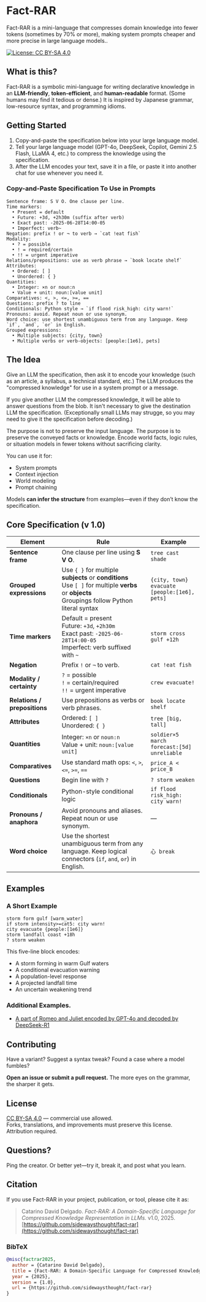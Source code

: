 # Fact-RAR

Fact-RAR is a mini-language that compresses domain knowledge into fewer tokens (sometimes by 70% or more), making system prompts cheaper and more precise in large language models..

[![License: CC BY-SA 4.0](https://img.shields.io/badge/License-BY--SA%204.0-lightgrey.svg)](https://creativecommons.org/licenses/by-sa/4.0/)

## What is this?

Fact-RAR is a symbolic mini-language for writing declarative knowledge in an **LLM-friendly**, **token-efficient**, and **human-readable** format. (Some humans may find it tedious or dense.) It is inspired by Japanese grammar, low-resource syntax, and programming idioms.

## Getting Started

1. Copy-and-paste the specification below into your large language model.
2. Tell your large language model (GPT-4o, DeepSeek, Copilot, Gemini 2.5 Flash, LLaMA 4, etc.) to compress the knowledge using the specification.
3. After the LLM encodes your text, save it in a file, or paste it into another chat for use whenever you need it.

### Copy-and-Paste Specification To Use in Prompts
```
Sentence frame: S V O. One clause per line.
Time markers:
  • Present = default
  • Future: +3d, +2h30m (suffix after verb)
  • Exact past: -2025-06-28T14:00-05
  • Imperfect: verb~
Negation: prefix ! or ¬ to verb → `cat !eat fish`
Modality:
  • ? = possible
  • ! = required/certain
  • !! = urgent imperative
Relations/prepositions: use as verb phrase → `book locate shelf`
Attributes:
  • Ordered: [ ]
  • Unordered: { }
Quantities:
  • Integer: ×n or noun:n
  • Value + unit: noun:[value unit]
Comparatives: <, >, <=, >=, ==
Questions: prefix ? to line
Conditionals: Python style → `if flood risk_high: city warn!`
Pronouns: avoid. Repeat noun or use synonym.
Word choice: use shortest unambiguous term from any language. Keep `if`, `and`, `or` in English.
Grouped expressions:
  • Multiple subjects: {city, town}
  • Multiple verbs or verb-objects: [people:[1e6], pets]
```

## The Idea
Give an LLM the specification, then ask it to encode your knowledge (such as an article, a syllabus, a technical standard, etc.) The LLM produces the "compressed knowledge" for use in a system prompt or a message.

If you give another LLM the compressed knowledge, it will be able to answer questions from the blob. It isn't necessary to give the destination LLM the specification. (Exceptionally small LLMs may strugge, so you may need to give it the specification before decoding.)

The purpose is not to preserve the input language. The purpose is to preserve the conveyed facts or knowledge. Encode world facts, logic rules, or situation models in fewer tokens without sacrificing clarity.

You can use it for:

* System prompts
* Context injection
* World modeling
* Prompt chaining

Models **can infer the structure** from examples—even if they don’t know the specification.

## Core Specification (v 1.0)

| Element                      | Rule                                                                                                                                               | Example                                         |
| ---------------------------- | -------------------------------------------------------------------------------------------------------------------------------------------------- | ----------------------------------------------- |
| **Sentence frame**           | One clause per line using **S V O**.                                                                                                               | `tree cast shade`                               |
| **Grouped expressions**      | Use `{ }` for multiple **subjects** or **conditions**<br>Use `[ ]` for multiple **verbs** or **objects**<br>Groupings follow Python literal syntax | `{city, town} evacuate [people:[1e6], pets]`    |
| **Time markers**             | Default = present<br>Future: `+3d`, `+2h30m`<br>Exact past: `-2025-06-28T14:00-05`<br>Imperfect: verb suffixed with `~`                            | `storm cross gulf +12h`                         |
| **Negation**                 | Prefix `!` or `¬` to verb.                                                                                                                         | `cat !eat fish`                                 |
| **Modality / certainty**     | `?` = possible<br>`!` = certain/required<br>`!!` = urgent imperative                                                                               | `crew evacuate!`                                |
| **Relations / prepositions** | Use prepositions as verbs or verb phrases.                                                                                                         | `book locate shelf`                             |
| **Attributes**               | Ordered: `[ ]`<br>Unordered: `{ }`                                                                                                                 | `tree [big, tall]`                              |
| **Quantities**               | Integer: `×n` or `noun:n`<br>Value + unit: `noun:[value unit]`                                                                                     | `soldier×5 march`<br>`forecast:[5d] unreliable` |
| **Comparatives**             | Use standard math ops: `<`, `>`, `<=`, `>=`, `==`                                                                                                  | `price_A < price_B`                             |
| **Questions**                | Begin line with `?`                                                                                                                                | `? storm weaken`                                |
| **Conditionals**             | Python-style conditional logic                                                                                                                     | `if flood risk_high: city warn!`                |
| **Pronouns / anaphora**      | Avoid pronouns and aliases. Repeat noun or use synonym.                                                                                            | —                                               |
| **Word choice**              | Use the shortest unambiguous term from any language. Keep logical connectors (`if`, `and`, `or`) in English.                                       | `心 break`                                       |

## Examples

### A Short Example
```text
storm form gulf [warm_water]
if storm intensity>=cat5: city warn!
city evacuate {people:[1e6]}
storm landfall coast +18h
? storm weaken
```

This five-line block encodes:

* A storm forming in warm Gulf waters
* A conditional evacuation warning
* A population-level response
* A projected landfall time
* An uncertain weakening trend

### Additional Examples.
* [A part of Romeo and Juliet encoded by GPT-4o and decoded by DeepSeek-R1](https://github.com/sidewaysthought/fact-rar/blob/main/example-romei-and-juliet.md)

## Contributing

Have a variant? Suggest a syntax tweak? Found a case where a model fumbles?

**Open an issue or submit a pull request.**
The more eyes on the grammar, the sharper it gets.

## License

[CC BY-SA 4.0](https://creativecommons.org/licenses/by-sa/4.0/) — commercial use allowed.  
Forks, translations, and improvements must preserve this license. Attribution required.

## Questions?

Ping the creator. Or better yet—try it, break it, and post what you learn.

## Citation

If you use Fact-RAR in your project, publication, or tool, please cite it as:

> Catarino David Delgado. *Fact-RAR: A Domain-Specific Language for Compressed Knowledge Representation in LLMs.* v1.0, 2025. [https://github.com/sidewaysthought/fact-rar](https://github.com/sidewaysthought/fact-rar)

### BibTeX

```bibtex
@misc{factrar2025,
  author = {Catarino David Delgado},
  title = {Fact-RAR: A Domain-Specific Language for Compressed Knowledge Representation in LLMs},
  year = {2025},
  version = {1.0},
  url = {https://github.com/sidewaysthought/fact-rar}
}
